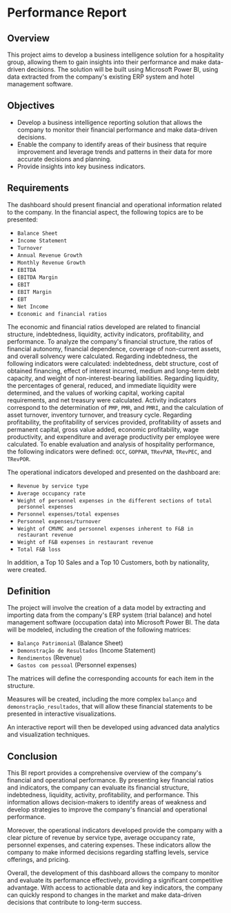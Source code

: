 # Performance Report

## Overview

This project aims to develop a business intelligence solution for a hospitality group, allowing them to gain insights into their performance and make data-driven decisions. The solution will be built using Microsoft Power BI, using data extracted from the company's existing ERP system and hotel management software.

## Objectives
- Develop a business intelligence reporting solution that allows the company to monitor their financial performance and make data-driven decisions.
- Enable the company to identify areas of their business that require improvement and leverage trends and patterns in their data for more accurate decisions and planning.
- Provide insights into key business indicators.

## Requirements
The dashboard should present financial and operational information related to the company. In the financial aspect, the following topics are to be presented:

- `Balance Sheet`
- `Income Statement`
- `Turnover`
- `Annual Revenue Growth`
- `Monthly Revenue Growth`
- `EBITDA`
- `EBITDA Margin`
- `EBIT`
- `EBIT Margin`
- `EBT`
- `Net Income`
- `Economic and financial ratios`

The economic and financial ratios developed are related to financial structure, indebtedness, liquidity, activity indicators, profitability, and performance. To analyze the company's financial structure, the ratios of financial autonomy, financial dependence, coverage of non-current assets, and overall solvency were calculated. Regarding indebtedness, the following indicators were calculated: indebtedness, debt structure, cost of obtained financing, effect of interest incurred, medium and long-term debt capacity, and weight of non-interest-bearing liabilities. Regarding liquidity, the percentages of general, reduced, and immediate liquidity were determined, and the values of working capital, working capital requirements, and net treasury were calculated. Activity indicators correspond to the determination of `PMP`, `PMR`, and `PMRI`, and the calculation of asset turnover, inventory turnover, and treasury cycle. Regarding profitability, the profitability of services provided, profitability of assets and permanent capital, gross value added, economic profitability, wage productivity, and expenditure and average productivity per employee were calculated. To enable evaluation and analysis of hospitality performance, the following indicators were defined: `OCC`, `GOPPAR`, `TRevPAR`, `TRevPEC`, and `TRevPOR`.

The operational indicators developed and presented on the dashboard are:

- `Revenue by service type`
- `Average occupancy rate`
- `Weight of personnel expenses in the different sections of total personnel expenses`
- `Personnel expenses/total expenses`
- `Personnel expenses/turnover`
- `Weight of CMVMC and personnel expenses inherent to F&B in restaurant revenue`
- `Weight of F&B expenses in restaurant revenue`
- `Total F&B loss`

In addition, a Top 10 Sales and a Top 10 Customers, both by nationality, were created.

## Definition
The project will involve the creation of a data model by extracting and importing data from the company's ERP system (trial balance) and hotel management software (occupation data) into Microsoft Power BI. The data will be modeled, including the creation of the following matrices:

- `Balanço Patrimonial` (Balance Sheet) 
- `Demonstração de Resultados` (Income Statement) 
- `Rendimentos` (Revenue) 
- `Gastos com pessoal` (Personnel expenses) 

The matrices will define the corresponding accounts for each item in the structure.

Measures will be created, including the more complex `balanço` and `demonstração_resultados`, that will allow these financial statements to be presented in interactive visualizations.

An interactive report will then be developed using advanced data analytics and visualization techniques.

## Conclusion
This BI report provides a comprehensive overview of the company's financial and operational performance. By presenting key financial ratios and indicators, the company can evaluate its financial structure, indebtedness, liquidity, activity, profitability, and performance. This information allows decision-makers to identify areas of weakness and develop strategies to improve the company's financial and operational performance.

Moreover, the operational indicators developed provide the company with a clear picture of revenue by service type, average occupancy rate, personnel expenses, and catering expenses. These indicators allow the company to make informed decisions regarding staffing levels, service offerings, and pricing.

Overall, the development of this dashboard allows the company to monitor and evaluate its performance effectively, providing a significant competitive advantage. With access to actionable data and key indicators, the company can quickly respond to changes in the market and make data-driven decisions that contribute to long-term success.

